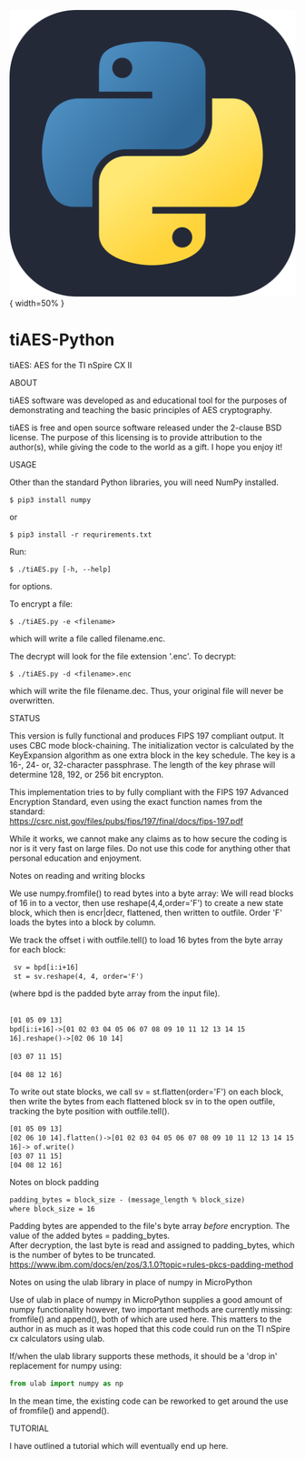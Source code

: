![alt text](https://github.com/tandpfun/skill-icons/raw/main/icons/Python-Dark.svg){ width=50% }
# tiAES-Python
tiAES: AES for the TI nSpire CX II  

ABOUT  

tiAES software was developed as and educational tool for the purposes of demonstrating and teaching the basic principles of AES cryptography.   

tiAES is free and open source software released under the 2-clause BSD license. The purpose of this licensing is to provide attribution to the author(s), while giving the code to the world as a gift. I hope you enjoy it!  

USAGE  

Other than the standard Python libraries, you will need NumPy installed.  

    $ pip3 install numpy  
or  

    $ pip3 install -r requrirements.txt  

Run:  

    $ ./tiAES.py [-h, --help]

for options.  

To encrypt a file:  

    $ ./tiAES.py -e <filename>  

which will write a file called filename.enc.  

The decrypt will look for the file extension '.enc'. To decrypt:  

    $ ./tiAES.py -d <filename>.enc  

which will write the file filename.dec. Thus, your original file will never be overwritten.  

STATUS  

This version is fully functional and produces FIPS 197 compliant output. It uses CBC mode  block-chaining. The initialization vector is calculated by the KeyExpansion algorithm as one extra block in the key schedule. The key is a 16-, 24- or, 32-character passphrase. The length of the key phrase will determine 128, 192, or 256 bit encrypton.  

This implementation tries to by fully compliant with the FIPS 197 Advanced Encryption
Standard, even using the exact function names from the standard:  
https://csrc.nist.gov/files/pubs/fips/197/final/docs/fips-197.pdf  

While it works, we cannot make any claims as to how secure the coding is nor is it very fast on large files. Do not use this code for anything other that personal education and enjoyment.  

Notes on reading and writing blocks  

We use numpy.fromfile() to read bytes into a byte array: We will read blocks of 16 in
to a vector, then use reshape(4,4,order='F') to create a new state block, which then is
encr|decr, flattened, then written to outfile. Order 'F' loads the bytes into a block by column.

We track the offset i with outfile.tell() to load 16 bytes from the byte array  
 for each block:  
 
     sv = bpd[i:i+16]
     st = sv.reshape(4, 4, order='F')  
(where bpd is the padded byte array from the input file).  
``` 
                                                                          [01 05 09 13]  
bpd[i:i+16]->[01 02 03 04 05 06 07 08 09 10 11 12 13 14 15 16].reshape()->[02 06 10 14]  
                                                                          [03 07 11 15]  
                                                                          [04 08 12 16]
```

To write out state blocks, we call sv = st.flatten(order='F') on each block, then write the bytes from each flattened block sv in to the open outfile, tracking the byte position with outfile.tell().  
``` 
[01 05 09 13]  
[02 06 10 14].flatten()->[01 02 03 04 05 06 07 08 09 10 11 12 13 14 15 16]-> of.write()  
[03 07 11 15]   
[04 08 12 16]
```

Notes on block padding  

    padding_bytes = block_size - (message_length % block_size)  
    where block_size = 16  
    
Padding bytes are appended to the file's byte array _before_ encryption. The value of the added bytes = padding_bytes.  
After decryption, the last byte is read and assigned to padding_bytes, which is the number of bytes to be truncated.  
https://www.ibm.com/docs/en/zos/3.1.0?topic=rules-pkcs-padding-method  

Notes on using the ulab library in place of numpy in MicroPython  

Use of ulab in place of numpy in MicroPython supplies a good amount of numpy functionality however, two important methods are currently missing: fromfile() and append(), both of which are used here. This matters to the author in as much as it was hoped that this code could run on the TI nSpire cx calculators using ulab.  

If/when the ulab library supports these methods, it should be a 'drop in' replacement for numpy using:  
```python
from ulab import numpy as np  
```
In the mean time, the existing code can be reworked to get around the use of fromfile() and append().    

TUTORIAL  

I have outlined a tutorial which will eventually end up here.
